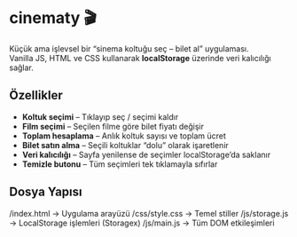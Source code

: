 # cinematy 🎬

Küçük ama işlevsel bir “sinema koltuğu seç – bilet al” uygulaması.  
Vanilla JS, HTML ve CSS kullanarak **localStorage** üzerinde veri kalıcılığı sağlar.

## Özellikler

- **Koltuk seçimi** – Tıklayıp seç / seçimi kaldır  
- **Film seçimi** – Seçilen filme göre bilet fiyatı değişir  
- **Toplam hesaplama** – Anlık koltuk sayısı ve toplam ücret  
- **Bilet satın alma** – Seçili koltuklar “dolu” olarak işaretlenir  
- **Veri kalıcılığı** – Sayfa yenilense de seçimler localStorage’da saklanır  
- **Temizle butonu** – Tüm seçimleri tek tıklamayla sıfırlar

## Dosya Yapısı
/index.html → Uygulama arayüzü
/css/style.css → Temel stiller
/js/storage.js → LocalStorage işlemleri (Storagex)
/js/main.js → Tüm DOM etkileşimleri

